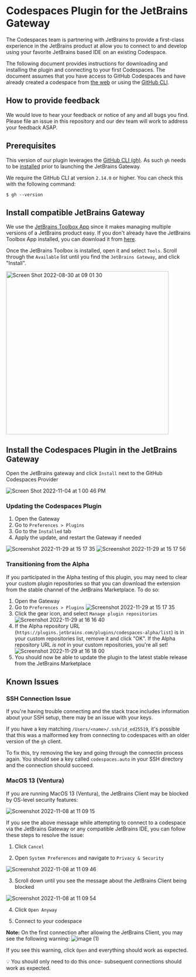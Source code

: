 # Codespaces Plugin for the JetBrains Gateway

The Codespaces team is partnering with JetBrains to provide a first-class experience in the JetBrains product at allow you to connect to and develop using your favorite JetBrains based IDE on an existing Codespace.

The following document provides instructions for downloading and installing the plugin and connecting to your first Codespaces. The document assumes that you have access to GitHub Codespaces and have already created a codespace from [the web](https://github.com/codespaces) or using the [GitHub CLI](https://docs.github.com/en/codespaces/developing-in-codespaces/using-github-codespaces-with-github-cli#create-a-new-codespace).

## How to provide feedback

We would love to hear your feedback or notice of any and all bugs you find. Please file an issue in this repository and our dev team will work to address your feedback ASAP.

## Prerequisites

This version of our plugin leverages the [GitHub CLI (gh)](https://cli.github.com/). As such `gh` needs to be [installed](https://github.com/cli/cli#installation) prior to launching the JetBrains Gateway.

We require the GitHub CLI at version `2.14.0` or higher. You can check this with the following command:

```
$ gh --version
```

## Install compatible JetBrains Gateway

We use the [JetBrains Toolbox App](https://www.jetbrains.com/toolbox-app/) since it makes managing multiple versions of a JetBrains product easy. If you don't already have the JetBrains Toolbox App installed, you can download it from [here](https://www.jetbrains.com/toolbox-app/).

Once the JetBrains Toolbox is installed, open it and select `Tools`. Scroll through the `Available` list until you find the `JetBrains Gateway`, and click "Install".

<img width="444" alt="Screen Shot 2022-08-30 at 09 01 30" src="https://user-images.githubusercontent.com/4679612/187471947-eba7207f-3271-4799-8bb3-6e3a8a9eda0c.png">


## Install the Codespaces Plugin in the JetBrains Gateway

Open the JetBrains gateway and click `Install` next to the GitHub Codespaces Provider

![Screen Shot 2022-11-04 at 1 00 46 PM](https://user-images.githubusercontent.com/1105600/200660519-3a110989-b462-4beb-9e3b-5f0dbd7dca21.png)

### Updating the Codespaces Plugin

1. Open the Gateway
2. Go to `Preferences > Plugins`
3. Go to the `Installed` tab
4. Apply the update, and restart the Gateway if needed

![Screenshot 2022-11-29 at 15 17 35](https://user-images.githubusercontent.com/4679612/204660790-af17ff4f-3daf-4409-970f-3d44fc8e9f59.png)
![Screenshot 2022-11-29 at 15 17 56](https://user-images.githubusercontent.com/4679612/204660804-4d47dc30-ffdd-4c4a-ae64-f9587f9a1ba1.png)

### Transitioning from the Alpha

If you participated in the Alpha testing of this plugin, you may need to clear your custom plugin repositories so that you can download the extension from the stable channel of the JetBrains Marketplace. To do so:

1. Open the Gateway
2. Go to `Preferences > Plugins`
![Screenshot 2022-11-29 at 15 17 35](https://user-images.githubusercontent.com/4679612/204660790-af17ff4f-3daf-4409-970f-3d44fc8e9f59.png)
3. Click the gear icon, and select `Manage plugin repositories`
![Screenshot 2022-11-29 at 16 16 40](https://user-images.githubusercontent.com/4679612/204670032-fd747d1a-f94e-4912-9c51-aa8f0a5c5e75.png)
4. If the Alpha repository URL (`https://plugins.jetbrains.com/plugins/codespaces-alpha/list`) is in your custom repositories list, remove it and click "OK". If the Alpha repository URL _is not_ in your custom repositories, you're all set!
![Screenshot 2022-11-29 at 16 18 00](https://user-images.githubusercontent.com/4679612/204669741-ef59c09a-ba88-49ce-9cbc-e723f8a4da74.png)
5. You should now be able to update the plugin to the latest stable release from the JetBrains Marketplace


## Known Issues

### SSH Connection Issue

If you're having trouble connecting and the stack trace includes information about your SSH setup, there may be an issue with your keys.

If you have a key matching `/Users/<name>/.ssh/id_ed25519`, it's possible that this was a malformed key from connecting to codespaces with an older version of the `gh` client.

To fix this, try removing the key and going through the connectin process again. You should see a key called `codespaces.auto` in your SSH directory and the connection should succeed.

### MacOS 13 (Ventura)

If you are running MacOS 13 (Ventura), the JetBrains Client may be blocked by OS-level security features:

![Screenshot 2022-11-08 at 11 09 15](https://user-images.githubusercontent.com/4679612/200692344-e64d5f79-07d4-481c-bba5-a1a0e3c6a370.png)

If you see the above message while attempting to connect to a codespace via the JetBrains Gateway or any compatible JetBrains IDE, you can follow these steps to resolve the issue:

1. Click `Cancel`

2. Open `System Preferences` and navigate to `Privacy & Security`

![Screenshot 2022-11-08 at 11 09 46](https://user-images.githubusercontent.com/4679612/200692779-12131d82-ddb7-411d-8826-ceaa39887079.png)

3. Scroll down until you see the message about the JetBrains Client being blocked

![Screenshot 2022-11-08 at 11 09 54](https://user-images.githubusercontent.com/4679612/200692894-cb6c32f4-ff0d-4e1d-8906-269a84a62c85.png)

4. Click `Open Anyway`

5. Connect to your codespace

**Note:** On the first connection after allowing the JetBrains Client, you may see the following warning:
![image (1)](https://user-images.githubusercontent.com/4679612/200693247-c46774e1-261e-447f-991c-353f9aff4a77.png)

If you see this warning, click `Open` and everything should work as expected.

:bulb: You should only need to do this once- subsequent connections should work as expected.
